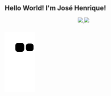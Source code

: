 ## Hello World! I'm José Henrique!

<div align="center">
  <a href="https://github.com/jose15000">
  <img height="180em" src="https://github-readme-stats.vercel.app/api?username=jose15000&show_icons=true&theme=dark&include_all_commits=true&count_private=true"/>
  <img height="180em" src="https://github-readme-stats.vercel.app/api/top-langs/?username=jose15000&layout=compact&langs_count=7&theme=dark"/>
</div>
  
  ##

   ![Snake animation](https://github.com/jose15000/jose15000/blob/output/github-contribution-grid-snake.svg)

